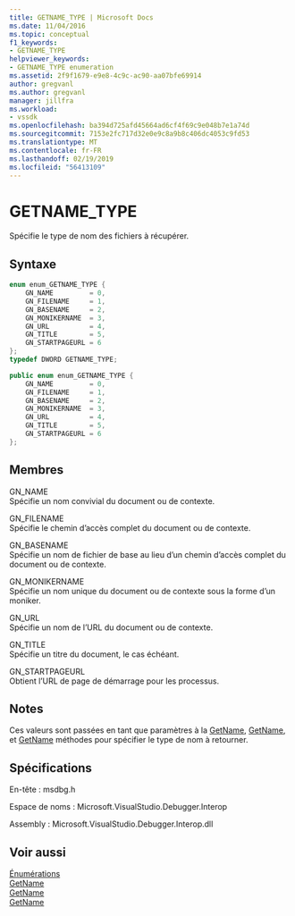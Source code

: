 ```yaml
---
title: GETNAME_TYPE | Microsoft Docs
ms.date: 11/04/2016
ms.topic: conceptual
f1_keywords:
- GETNAME_TYPE
helpviewer_keywords:
- GETNAME_TYPE enumeration
ms.assetid: 2f9f1679-e9e8-4c9c-ac90-aa07bfe69914
author: gregvanl
ms.author: gregvanl
manager: jillfra
ms.workload:
- vssdk
ms.openlocfilehash: ba394d725afd45664ad6cf4f69c9e048b7e1a74d
ms.sourcegitcommit: 7153e2fc717d32e0e9c8a9b8c406dc4053c9fd53
ms.translationtype: MT
ms.contentlocale: fr-FR
ms.lasthandoff: 02/19/2019
ms.locfileid: "56413109"
---
```

# <a name="getnametype"></a>GETNAME_TYPE
Spécifie le type de nom des fichiers à récupérer.

## <a name="syntax"></a>Syntaxe

```cpp
enum enum_GETNAME_TYPE {
    GN_NAME         = 0,
    GN_FILENAME     = 1,
    GN_BASENAME     = 2,
    GN_MONIKERNAME  = 3,
    GN_URL          = 4,
    GN_TITLE        = 5,
    GN_STARTPAGEURL = 6
};
typedef DWORD GETNAME_TYPE;
```

```csharp
public enum enum_GETNAME_TYPE {
    GN_NAME         = 0,
    GN_FILENAME     = 1,
    GN_BASENAME     = 2,
    GN_MONIKERNAME  = 3,
    GN_URL          = 4,
    GN_TITLE        = 5,
    GN_STARTPAGEURL = 6
};
```

## <a name="members"></a>Membres
GN_NAME  
Spécifie un nom convivial du document ou de contexte.

GN_FILENAME  
Spécifie le chemin d’accès complet du document ou de contexte.

GN_BASENAME  
Spécifie un nom de fichier de base au lieu d’un chemin d’accès complet du document ou de contexte.

GN_MONIKERNAME  
Spécifie un nom unique du document ou de contexte sous la forme d’un moniker.

GN_URL  
Spécifie un nom de l’URL du document ou de contexte.

GN_TITLE  
Spécifie un titre du document, le cas échéant.

GN_STARTPAGEURL  
Obtient l’URL de page de démarrage pour les processus.

## <a name="remarks"></a>Notes
Ces valeurs sont passées en tant que paramètres à la [GetName](../../../extensibility/debugger/reference/idebugdocument2-getname.md), [GetName](../../../extensibility/debugger/reference/idebugdocumentcontext2-getname.md), et [GetName](../../../extensibility/debugger/reference/idebugprocess2-getname.md) méthodes pour spécifier le type de nom à retourner.

## <a name="requirements"></a>Spécifications
En-tête : msdbg.h

Espace de noms : Microsoft.VisualStudio.Debugger.Interop

Assembly : Microsoft.VisualStudio.Debugger.Interop.dll

## <a name="see-also"></a>Voir aussi
[Énumérations](../../../extensibility/debugger/reference/enumerations-visual-studio-debugging.md)  
[GetName](../../../extensibility/debugger/reference/idebugdocument2-getname.md)  
[GetName](../../../extensibility/debugger/reference/idebugdocumentcontext2-getname.md)  
[GetName](../../../extensibility/debugger/reference/idebugprocess2-getname.md)
